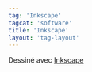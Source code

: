 ```yaml
---
tag: 'Inkscape'
tagcat: 'software'
title: 'Inkscape'
layout: 'tag-layout'
---
```


Dessiné avec [Inkscape](http://www.inkscape.org/)
